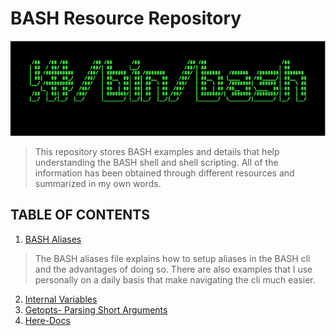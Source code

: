 # BASH Resource Repository
![BASH Shebang!](https://github.com/ryanc410/BASH/blob/main/bash.png?raw=true "BASH Shebang!")
>This repository stores BASH examples and details that help understanding the BASH shell and shell scripting. All of the information has been obtained through different resources and summarized in my own words.


## **TABLE OF CONTENTS**
1. [BASH Aliases](/aliases.md)

>The BASH aliases file explains how to setup aliases in the BASH cli and the advantages of doing so. There are also examples that I use personally on a daily basis that make navigating the cli much easier.

2. [Internal Variables](/internal-variables.md)
3. [Getopts- Parsing Short Arguments](/getopts-example.md)
4. [Here-Docs](/here-docs.md)
